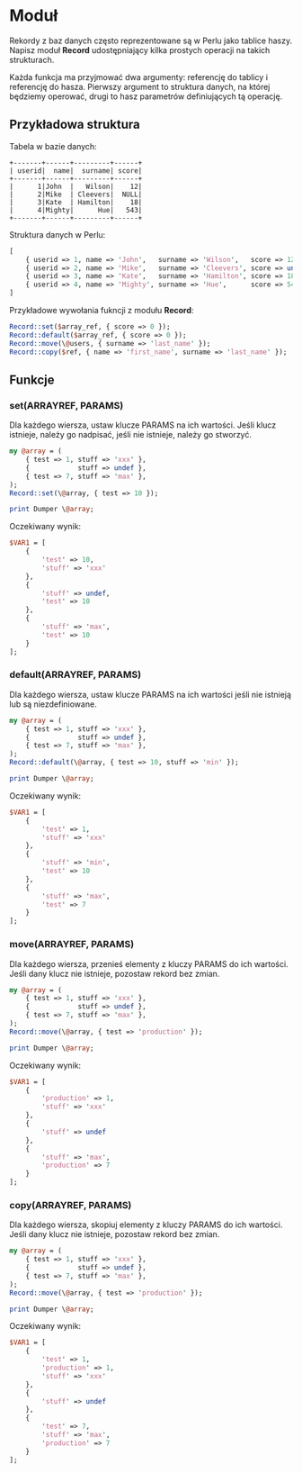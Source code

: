 # Moduł
Rekordy z baz danych często reprezentowane są w Perlu jako tablice haszy.
Napisz moduł **Record** udostępniający kilka prostych operacji
na takich strukturach.

Każda funkcja ma przyjmować dwa argumenty: referencję do tablicy
i referencję do hasza. Pierwszy argument to struktura danych, na której
będziemy operować, drugi to hasz parametrów definiujących tą operację.

## Przykładowa struktura

Tabela w bazie danych:
```
+-------+------+---------+------+
| userid|  name|  surname| score|
+-------+------+---------+------+
|      1|John  |   Wilson|    12|
|      2|Mike  | Cleevers|  NULL|
|      3|Kate  | Hamilton|    18|
|      4|Mighty|      Hue|   543|
+-------+------+---------+------+
```

Struktura danych w Perlu:
```perl
[
    { userid => 1, name => 'John',   surname => 'Wilson',   score => 12 },
    { userid => 2, name => 'Mike',   surname => 'Cleevers', score => undef },
    { userid => 3, name => 'Kate',   surname => 'Hamilton', score => 18 },
    { userid => 4, name => 'Mighty', surname => 'Hue',      score => 543 },
]
```

Przykładowe wywołania fukncji z modułu **Record**:
```perl
Record::set($array_ref, { score => 0 });
Record::default($array_ref, { score => 0 });
Record::move(\@users, { surname => 'last_name' });
Record::copy($ref, { name => 'first_name', surname => 'last_name' });
```

## Funkcje

### set(ARRAYREF, PARAMS)
Dla każdego wiersza, ustaw klucze PARAMS na ich wartości. Jeśli klucz istnieje,
należy go nadpisać, jeśli nie istnieje, należy go stworzyć.

```perl
my @array = (
    { test => 1, stuff => 'xxx' },
    {            stuff => undef },
    { test => 7, stuff => 'max' },
);
Record::set(\@array, { test => 10 });

print Dumper \@array;
```

Oczekiwany wynik:
```perl
$VAR1 = [
    {
        'test' => 10,
        'stuff' => 'xxx'
    },
    {
        'stuff' => undef,
        'test' => 10
    },
    {
        'stuff' => 'max',
        'test' => 10
    }
];
```

### default(ARRAYREF, PARAMS)
Dla każdego wiersza, ustaw klucze PARAMS na ich wartości jeśli nie istnieją
lub są niezdefiniowane.

```perl
my @array = (
    { test => 1, stuff => 'xxx' },
    {            stuff => undef },
    { test => 7, stuff => 'max' },
);
Record::default(\@array, { test => 10, stuff => 'min' });

print Dumper \@array;
```

Oczekiwany wynik:
```perl
$VAR1 = [
    {
        'test' => 1,
        'stuff' => 'xxx'
    },
    {
        'stuff' => 'min',
        'test' => 10
    },
    {
        'stuff' => 'max',
        'test' => 7
    }
];
```

### move(ARRAYREF, PARAMS)
Dla każdego wiersza, przenieś elementy z kluczy PARAMS do ich wartości.
Jeśli dany klucz nie istnieje, pozostaw rekord bez zmian.

```perl
my @array = (
    { test => 1, stuff => 'xxx' },
    {            stuff => undef },
    { test => 7, stuff => 'max' },
);
Record::move(\@array, { test => 'production' });

print Dumper \@array;
```

Oczekiwany wynik:
```perl
$VAR1 = [
    {
        'production' => 1,
        'stuff' => 'xxx'
    },
    {
        'stuff' => undef
    },
    {
        'stuff' => 'max',
        'production' => 7
    }
];
```

### copy(ARRAYREF, PARAMS)
Dla każdego wiersza, skopiuj elementy z kluczy PARAMS do ich wartości.
Jeśli dany klucz nie istnieje, pozostaw rekord bez zmian.

```perl
my @array = (
    { test => 1, stuff => 'xxx' },
    {            stuff => undef },
    { test => 7, stuff => 'max' },
);
Record::move(\@array, { test => 'production' });

print Dumper \@array;
```

Oczekiwany wynik:
```perl
$VAR1 = [
    {
        'test' => 1,
        'production' => 1,
        'stuff' => 'xxx'
    },
    {
        'stuff' => undef
    },
    {
        'test' => 7,
        'stuff' => 'max',
        'production' => 7
    }
];
```
